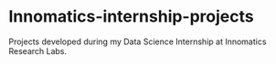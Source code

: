 # Innomatics-internship-projects
Projects developed during my Data Science Internship at Innomatics Research Labs.
